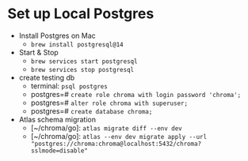 # Set up Local Postgres

- Install Postgres on Mac
    - `brew install postgresql@14`
- Start & Stop
    - `brew services start postgresql`
    - `brew services stop postgresql`
- create testing db
    - terminal: `psql postgres`
    - postgres=# `create role chroma with login password 'chroma';`
    - postgres=# `alter role chroma with superuser;`
    - postgres=# `create database chroma;`
- Atlas schema migration
    - [~/chroma/go]: `atlas migrate diff --env dev`
    - [~/chroma/go]: `atlas --env dev migrate apply --url "postgres://chroma:chroma@localhost:5432/chroma?sslmode=disable"`
